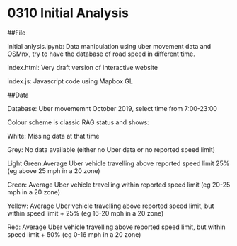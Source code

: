 # 0310 Initial Analysis
##File

initial anlysis.ipynb: Data manipulation using uber movement data and OSMnx, try to have the database of road speed in different time.

index.html: Very draft version of interactive website

index.js: Javascript code using Mapbox GL

##Data

Database: Uber movememnt October 2019, select time from 7:00-23:00

Colour scheme is classic RAG status and shows:

  White: Missing data at that time
  
  Grey: No data available (either no Uber data or no reported speed limit)
  
  Light Green:Average Uber vehicle travelling above reported speed limit 25% (eg above 25 mph in a 20 zone)
  
  Green: Average Uber vehicle travelling within reported speed limit (eg 20-25 mph in a 20 zone)
  
  Yellow: Average Uber vehicle travelling above reported speed limit, but within speed limit + 25% (eg 16-20 mph in a 20 zone)
  
  Red: Average Uber vehicle travelling above reported speed limit, but within speed limit + 50% (eg 0-16 mph in a 20 zone)
